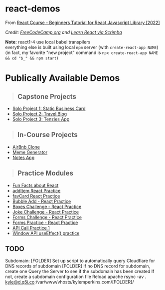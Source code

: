 # react-demos

From [React Course - Beginners Tutorial for React Javascript Library [2022]](https://www.youtube.com/watch?v=bMknfKXIFA8)

_Credit: [FreeCodeCamp.org](http://freecodecamp.org) and [Learn React via Scrimba](https://scrimba.com/learn/learnreact)_

**Note:** react1-4 use local babel transpilers  
everything else is built using local `npm` server (with `create-react-app NAME`)  
(in fact, my favorite "new project" command is `npx create-react-app NAME && cd "$_" && npm start`)

# Publically Available Demos

>## Capstone Projects
- [Solo Project 1: Static Business Card](https://kode29-react-bizcard.surge.sh/)
- [Solo Project 2: Travel Blog](https://kode29-react-traveljournal.surge.sh/)
- [Solo Project 3: Tenzies App](https://tenzies.react.kylemperkins.com/)

>## In-Course Projects
- [AirBnb Clone](https://kode29-react-airbnb.surge.sh/)
- [Meme Generator](https://kode29-react-meme.surge.sh/)
- [Notes App](https://kode29-react-notes.surge.sh/)

>## Practice Modules
- [Fun Facts about React](https://kode29-react-project1.surge.sh/)
- [addItem React Practice](https://kode29-react-additem.surge.sh/)
- [favCard React Practice](https://kode29-react-favcard.surge.sh/)
- [Bubble Add - React Practice](https://kode29-react-bubbleadd.surge.sh/)
- [Boxes Challenge - React Practice](https://kode29-react-boxes.surge.sh/)
- [Joke Challenge - React Practice](https://kode29-react-jokes.surge.sh/)
- [Forms Challenge - React Practice](https://kode29-react-forms.surge.sh/)
- [Forms Practice - React Practice](https://kode29-react-forms-practice1.surge.sh/)
- [API Call Practice 1](https://kode29-react-api1.surge.sh)
- [Window API useEffect() practice](https://kode29-react-window.surge.sh)

## TODO
Subdomain: [FOLDER]
Set up script to automatically query Cloudflare for DNS records of subdomain [FOLDER]
If no DNS record for subdomain, create one
Query the Server to see if the subdomain has been created
If not, create a subdomain configuration file
Reload apache
rsync -av . kyle@d.q5i.co:/var/www/vhosts/kylemperkins.com/[FOLDER]/
